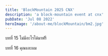 ```yaml
---
title: 'BlockMountain 2025 CNX'
description: 'a block-mountain event at cnx'
pubDate: 'Jul 08 2022'
heroImage: '/about-me/blockMountain/bm2.jpg'
---
```

บทที่ 15 ไม่มีอะไรได้มาฟรี

บทที่ 16 คุณและผม
